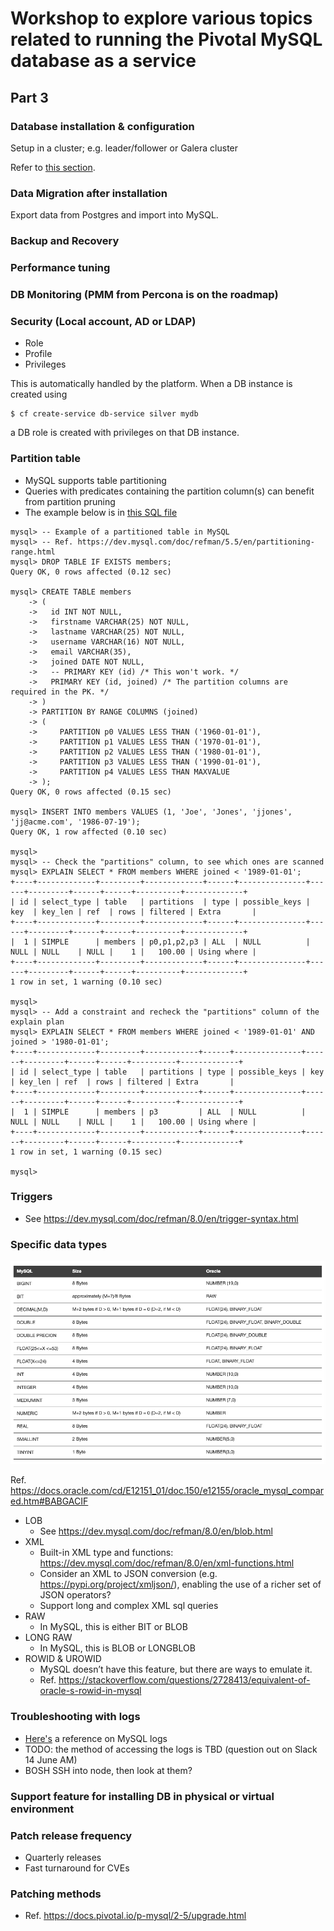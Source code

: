 # Workshop to explore various topics related to running the Pivotal MySQL database as a service

## Part 3

### Database installation & configuration

Setup in a cluster; e.g. leader/follower or Galera cluster

Refer to [this section](./workshop_02.md#setup-galera-ha-cluster).

### Data Migration after installation

Export data from Postgres and import into MySQL.

### Backup and Recovery

### Performance tuning

### DB Monitoring (PMM from Percona is on the roadmap)

### Security (Local account, AD or LDAP)

- Role
- Profile
- Privileges

This is automatically handled by the platform.  When a DB instance is created using
```
$ cf create-service db-service silver mydb
```
a DB role is created with privileges on that DB instance.

### Partition table

- MySQL supports table partitioning
- Queries with predicates containing the partition column(s) can benefit from partition pruning
- The example below is in [this SQL file](./table_partitioning.sql)

```
mysql> -- Example of a partitioned table in MySQL
mysql> -- Ref. https://dev.mysql.com/doc/refman/5.5/en/partitioning-range.html
mysql> DROP TABLE IF EXISTS members;
Query OK, 0 rows affected (0.12 sec)

mysql> CREATE TABLE members
    -> (
    ->   id INT NOT NULL,
    ->   firstname VARCHAR(25) NOT NULL,
    ->   lastname VARCHAR(25) NOT NULL,
    ->   username VARCHAR(16) NOT NULL,
    ->   email VARCHAR(35),
    ->   joined DATE NOT NULL,
    ->   -- PRIMARY KEY (id) /* This won't work. */
    ->   PRIMARY KEY (id, joined) /* The partition columns are required in the PK. */
    -> )
    -> PARTITION BY RANGE COLUMNS (joined)
    -> (
    ->     PARTITION p0 VALUES LESS THAN ('1960-01-01'),
    ->     PARTITION p1 VALUES LESS THAN ('1970-01-01'),
    ->     PARTITION p2 VALUES LESS THAN ('1980-01-01'),
    ->     PARTITION p3 VALUES LESS THAN ('1990-01-01'),
    ->     PARTITION p4 VALUES LESS THAN MAXVALUE
    -> );
Query OK, 0 rows affected (0.15 sec)

mysql> INSERT INTO members VALUES (1, 'Joe', 'Jones', 'jjones', 'jj@acme.com', '1986-07-19');
Query OK, 1 row affected (0.10 sec)

mysql>
mysql> -- Check the "partitions" column, to see which ones are scanned
mysql> EXPLAIN SELECT * FROM members WHERE joined < '1989-01-01';
+----+-------------+---------+-------------+------+---------------+------+---------+------+------+----------+-------------+
| id | select_type | table   | partitions  | type | possible_keys | key  | key_len | ref  | rows | filtered | Extra       |
+----+-------------+---------+-------------+------+---------------+------+---------+------+------+----------+-------------+
|  1 | SIMPLE      | members | p0,p1,p2,p3 | ALL  | NULL          | NULL | NULL    | NULL |    1 |   100.00 | Using where |
+----+-------------+---------+-------------+------+---------------+------+---------+------+------+----------+-------------+
1 row in set, 1 warning (0.10 sec)

mysql>
mysql> -- Add a constraint and recheck the "partitions" column of the explain plan
mysql> EXPLAIN SELECT * FROM members WHERE joined < '1989-01-01' AND joined > '1980-01-01';
+----+-------------+---------+------------+------+---------------+------+---------+------+------+----------+-------------+
| id | select_type | table   | partitions | type | possible_keys | key  | key_len | ref  | rows | filtered | Extra       |
+----+-------------+---------+------------+------+---------------+------+---------+------+------+----------+-------------+
|  1 | SIMPLE      | members | p3         | ALL  | NULL          | NULL | NULL    | NULL |    1 |   100.00 | Using where |
+----+-------------+---------+------------+------+---------------+------+---------+------+------+----------+-------------+
1 row in set, 1 warning (0.15 sec)

mysql>
```

### Triggers
- See https://dev.mysql.com/doc/refman/8.0/en/trigger-syntax.html

### Specific data types

![MySQL vs. Oracle Numeric Types](./mysql_oracle_numeric_types.png)

Ref. https://docs.oracle.com/cd/E12151_01/doc.150/e12155/oracle_mysql_compared.htm#BABGACIF

* LOB
  - See https://dev.mysql.com/doc/refman/8.0/en/blob.html
* XML
  - Built-in XML type and functions: https://dev.mysql.com/doc/refman/8.0/en/xml-functions.html
  - Consider an XML to JSON conversion (e.g. https://pypi.org/project/xmljson/), enabling the use of a richer set of JSON operators?
  - Support long and complex XML sql queries
* RAW
  - In MySQL, this is either BIT or BLOB
* LONG RAW
  - In MySQL, this is BLOB or LONGBLOB 
* ROWID & UROWID
  - MySQL doesn’t have this feature, but there are ways to emulate it.
  - Ref. https://stackoverflow.com/questions/2728413/equivalent-of-oracle-s-rowid-in-mysql

### Troubleshooting with logs

* [Here's](https://dev.mysql.com/doc/refman/5.7/en/server-logs.html) a reference on MySQL logs
* TODO: the method of accessing the logs is TBD (question out on Slack 14 June AM)
* BOSH SSH into node, then look at them?

### Support feature for installing DB in physical or virtual environment

### Patch release frequency
- Quarterly releases
- Fast turnaround for CVEs

### Patching methods
- Ref. https://docs.pivotal.io/p-mysql/2-5/upgrade.html

